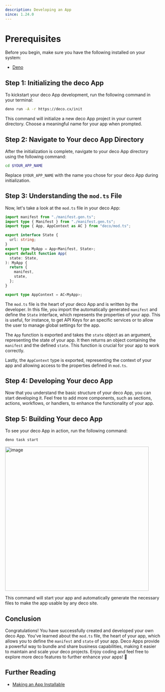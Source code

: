 ```yaml
---
description: Developing an App
since: 1.24.0
---
```


# Prerequisites

Before you begin, make sure you have the following installed on your system:

- [Deno](https://deno.land/)

## Step 1: Initializing the deco App

To kickstart your deco App development, run the following command in your terminal:

```bash
deno run -A -r https://deco.cx/init
```

This command will initialize a new deco App project in your current directory. Choose a meaningful name for your app when prompted.

## Step 2: Navigate to Your deco App Directory

After the initialization is complete, navigate to your deco App directory using the following command:

```bash
cd $YOUR_APP_NAME
```

Replace `$YOUR_APP_NAME` with the name you chose for your deco App during initialization.

## Step 3: Understanding the `mod.ts` File

Now, let's take a look at the `mod.ts` file in your deco App:

```ts
import manifest from "./manifest.gen.ts";
import type { Manifest } from "./manifest.gen.ts";
import type { App, AppContext as AC } from "deco/mod.ts";

export interface State {
  url: string;
}
export type MyApp = App<Manifest, State>;
export default function App(
  state: State,
): MyApp {
  return {
    manifest,
    state,
  };
}

export type AppContext = AC<MyApp>;
```

The `mod.ts` file is the heart of your deco App and is written by the developer. In this file, you import the automatically generated `manifest` and define the `State` interface, which represents the properties of your app.
This is useful, for instance, to get API Keys for an specific services or to allow the user to manage global settings for the app.

The `App` function is exported and takes the `state` object as an argument, representing the state of your app. It then returns an object containing the `manifest` and the defined `state`. This function is crucial for your app to work correctly.

Lastly, the `AppContext` type is exported, representing the context of your app and allowing access to the properties defined in `mod.ts`.

## Step 4: Developing Your deco App

Now that you understand the basic structure of your deco App, you can start developing it. Feel free to add more components, such as sections, actions, workflows, or handlers, to enhance the functionality of your app.

## Step 5: Building Your deco App

To see your deco App in action, run the following command:

```bash
deno task start
```

<img width="466" alt="image" src="https://github.com/deco-sites/starting/assets/5839364/a0dfa130-91e0-4542-84e6-29d4539c7cff">

This command will start your app and automatically generate the necessary files to make the app usable by any deco site.

## Conclusion

Congratulations! You have successfully created and developed your own deco App. You've learned about the `mod.ts` file, the heart of your app, which allows you to define the `manifest` and `state` of your app. Deco Apps provide a powerful way to bundle and share business capabilities, making it easier to maintain and scale your deco projects. Enjoy coding and feel free to explore more deco features to further enhance your apps! 🚀

## Further Reading

- [Making an App Installable](/docs/en/developing/making-an-app-installable)
